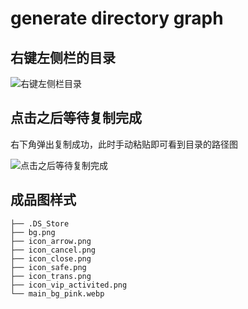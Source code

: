 # generate directory graph

## 右键左侧栏的目录
![右键左侧栏目录](https://tva1.sinaimg.cn/large/e6c9d24ely1h3ie42tbgmj20g80kw755.jpg)


## 点击之后等待复制完成

右下角弹出复制成功，此时手动粘贴即可看到目录的路径图

![点击之后等待复制完成](https://tva1.sinaimg.cn/large/e6c9d24ely1h3ie5fr9ssj210g07at9d.jpg)

## 成品图样式

```
├── .DS_Store
├── bg.png
├── icon_arrow.png
├── icon_cancel.png
├── icon_close.png
├── icon_safe.png
├── icon_trans.png
├── icon_vip_activited.png
└── main_bg_pink.webp
```

